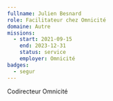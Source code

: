 ```yaml
---
fullname: Julien Besnard
role: Facilitateur chez Omnicité
domaine: Autre
missions:
  - start: 2021-09-15
    end: 2023-12-31
    status: service
    employer: Omnicité
badges:
  - segur
---
```


Codirecteur Omnicité
